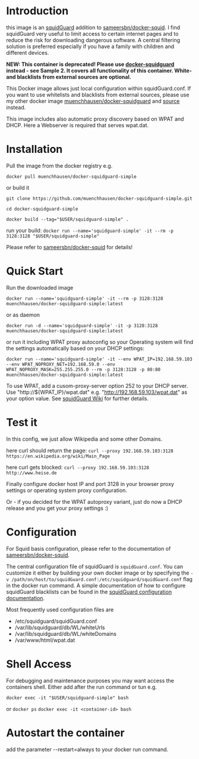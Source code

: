 # Introduction

this image is an [squidGuard](http://www.squidguard.org/) addition to [sameersbn/docker-squid](https://github.com/sameersbn/docker-squid). 
I find squidGuard very useful to limit access to certain internet pages and to reduce the risk for downloading dangerous software. A central filtering solution is preferred especially if you have a family with children and different devices.

**NEW: This container is deprecated! Please use [docker-squidguard](https://github.com/muenchhausen/docker-squidguard) instead - see Sample 2. It covers all functionality of this container. White- and blacklists from external sources are optional.**

This Docker image allows just local configuration within squidGuard.conf. If you want to use whitelists and blacklists from external sources, please use my other docker image [muenchhausen/docker-squidguard](https://hub.docker.com/r/muenchhausen/docker-squidguard/) and [source](https://github.com/muenchhausen/docker-squidguard) instead.

This image includes also automatic proxy discovery based on WPAT and DHCP. Here a Webserver is required that serves wpat.dat.

# Installation

Pull the image from the docker registry e.g.

```docker pull muenchhausen/docker-squidguard-simple```

or build it

```git clone https://github.com/muenchhausen/docker-squidguard-simple.git```

```cd docker-squidguard-simple```

```docker build --tag="$USER/squidguard-simple" .```

run your build:
```docker run --name='squidguard-simple' -it --rm -p 3128:3128 "$USER/squidguard-simple" ```

Please refer to [sameersbn/docker-squid](https://github.com/sameersbn/docker-squid) for details!

# Quick Start

Run the downloaded image

```docker run --name='squidguard-simple' -it --rm -p 3128:3128 muenchhausen/docker-squidguard-simple:latest```

or as daemon

```docker run -d --name='squidguard-simple' -it -p 3128:3128 muenchhausen/docker-squidguard-simple:latest```

or run it including WPAT proxy autoconfig so your Operating system will find the settings automatically based on your DHCP settings:

```docker run --name='squidguard-simple' -it --env WPAT_IP=192.168.59.103 --env WPAT_NOPROXY_NET=192.168.59.0 --env WPAT_NOPROXY_MASK=255.255.255.0 --rm -p 3128:3128 -p 80:80 muenchhausen/docker-squidguard-simple:latest```

To use WPAT, add a cusom-proxy-server option 252 to your DHCP server. Use "http://${WPAT_IP}/wpat.dat" e.g. "http://192.168.59.103/wpat.dat" as your option value. See [squidGuard Wiki](http://wiki.squid-cache.org/SquidFaq/ConfiguringBrowsers#Automatic_WPAD_with_DHCP) for further details.

# Test it 
In this config, we just allow Wikipedia and some other Domains.

here curl should return the page:
```curl --proxy 192.168.59.103:3128 https://en.wikipedia.org/wiki/Main_Page```

here curl gets blocked:
```curl --proxy 192.168.59.103:3128 http://www.heise.de```

Finally configure docker host IP and port 3128 in your browser proxy settings or operating system proxy configuration.

Or - if you decided for the WPAT autoproxy variant, just do now a DHCP release and you get your proxy settings :)


# Configuration

For Squid basis configuration, please refer to the documentation of [sameersbn/docker-squid](https://github.com/sameersbn/docker-squid).

The central configuration file of squidGuard is `squidGuard.conf`. You can customize it either by building your own docker image or by specifying the `-v /path/on/host/to/squidGuard.conf:/etc/squidguard/squidGuard.conf` flag in the docker run command. A simple documentation of how to configure squidGuard blacklists can be found in the [squidGuard configuration documentation](http://www.squidguard.org/Doc/configure.html).

Most frequently used configuration files are
- /etc/squidguard/squidGuard.conf
- /var/lib/squidguard/db/WL/whiteUrls
- /var/lib/squidguard/db/WL/whiteDomains
- /var/www/html/wpat.dat

# Shell Access


For debugging and maintenance purposes you may want access the containers shell. Either add after the run command or tun e.g.

```docker exec -it "$USER/squidguard-simple" bash  ```

or
```docker ps```
```docker exec -it <container-id> bash   ```

# Autostart the container

add the parameter --restart=always to your docker run command.
